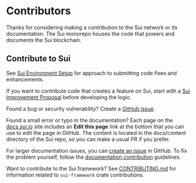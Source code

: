 # Contributors

Thanks for considering making a contribution to the Sui network or its documentation. The Sui monorepo houses the code that powers and documents the Sui blockchain. 

## Contribute to Sui

See [Sui Environment Setup](https://github.com/MystenLabs/sui/blob/main/docs/content/guides/developer/getting-started/sui-environment.mdx) for approach to submitting code fixes and enhancements.

If you want to contribute code that creates a feature on Sui, start with a [Sui Improvement Proposal](https://github.com/sui-foundation/sips/tree/main) before developing the logic.

Found a bug or security vulnerability? Create a [GitHub issue](https://github.com/MystenLabs/sui/issues/new/choose). 

Found a small error or typo in the documentation? Each page on the [docs.sui.io](https://docs.sui.io/) site includes an **Edit this page** link at the bottom that you can use to edit the page in GitHub. The content is located in the docs/content directory of the Sui repo, so you can make a usual PR if you prefer. 

For larger documentation issues, you can [create an issue](https://github.com/MystenLabs/sui/issues/new/choose) in GitHub. To fix the problem yourself, follow the [documentation contribution](./docs/content/references/contribute/contribution-process.mdx) guidelines.

Want to contribute to the Sui framework? See [CONTRIBUTING.md](https://github.com/MystenLabs/sui/blob/main/crates/sui-framework/CONTRIBUTING.md) for information related to `sui-framework` crate contributions.
